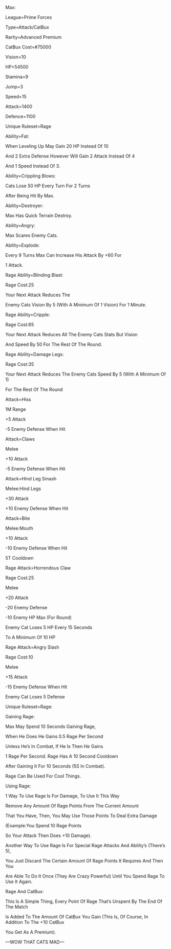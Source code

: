 Max:

League=Prime Forces

Type=Attack/CatBux

Rarity=Advanced Premium 

CatBux Cost=#75000

Vision=10

HP=54500

Stamina=9

Jump=3

Speed=15

Attack=1400

Defence=1100

Unique Ruleset=Rage

Ability=Fat:

When Leveling Up May Gain 20 HP Instead Of 10

And 2 Extra Defense However Will Gain 2 Attack Instead Of 4 

And 1 Speed Instead Of 3.

Ability=Crippling Blows:

Cats Lose 50 HP Every Turn For 2 Turns

After Being Hit By Max.

Ability=Destroyer:

Max Has Quick Terrain Destroy.

Ability=Angry:

Max Scares Enemy Cats.

Ability=Explode:

Every 9 Turns Max Can Increase His Attack By +60 For

1 Attack.

Rage Ability=Blinding Blast:

Rage Cost:25

Your Next Attack Reduces The

Enemy Cats Vision By 5 (With A Minimum Of 1 Vision) For 1 Minute. 

Rage Ability=Cripple:

Rage Cost:65

Your Next Attack Reduces All The Enemy Cats Stats But Vision

And Speed By 50 For The Rest Of The Round.

Rage Ability=Damage Legs:

Rage Cost:35

Your Next Attack Reduces The Enemy Cats Speed By 5 (With A Minimum Of 1)

For The Rest Of The Round

Attack=Hiss

1M Range

+5 Attack

-5 Enemy Defense When Hit

Attack=Claws

Melee

+10 Attack

-5 Enemy Defense When Hit

Attack=Hind Leg Smash

Melee:Hind Legs

+30 Attack

+10 Enemy Defense When Hit

Attack=Bite

Melee:Mouth

+10 Attack

-10 Enemy Defense When Hit

5T Cooldown

Rage Attack=Horrendous Claw

Rage Cost:25

Melee

+20 Attack

-20 Enemy Defense

-10 Enemy HP Max (For Round)

Enemy Cat Loses 5 HP Every 15 Seconds

To A Minimum Of 10 HP

Rage Attack=Angry Slash

Rage Cost:10

Melee

+15 Attack

-15 Enemy Defense When Hit

Enemy Cat Loses 5 Defense

Unique Ruleset=Rage:

Gaining Rage:

Max May Spend 10 Seconds Gaining Rage,

When He Does He Gains 0.5 Rage Per Second

Unless He’s In Combat, If He Is Then He Gains

1 Rage Per Second. Rage Has A 10 Second Cooldown

After Gaining It For 10 Seconds (5S In Combat).

Rage Can Be Used For Cool Things.

Using Rage:

1 Way To Use Rage Is For Damage, To Use It This Way

Remove Any Amount Of Rage Points From The Current Amount

That You Have, Then, You May Use Those Points To Deal Extra Damage

(Example:You Spend 10 Rage Points

So Your Attack Then Does +10 Damage).

Another Way To Use Rage Is For Special Rage Attacks And Ability’s (There’s 5),

You Just Discard The Certain Amount Of Rage Points It Requires And Then You

Are Able To Do It Once (They Are Crazy Powerful) Until You Spend Rage To Use It Again.

Rage And CatBux:

This Is A Simple Thing, Every Point Of Rage That’s Unspent By The End Of The Match

Is Added To The Amount Of CatBux You Gain (This Is, Of Course, In Addition To The +10 CatBux

You Get As A Premium).

—WOW THAT CATS MAD—
